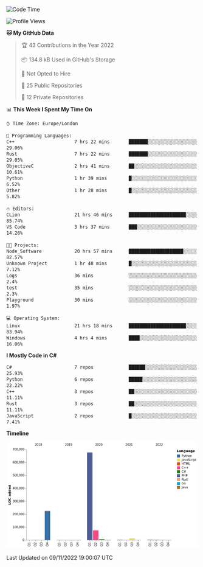 <!--START_SECTION:waka-->
![Code Time](http://img.shields.io/badge/Code%20Time-384%20hrs%202%20mins-blue)

![Profile Views](http://img.shields.io/badge/Profile%20Views-0-blue)

**🐱 My GitHub Data** 

> 🏆 43 Contributions in the Year 2022
 > 
> 📦 134.8 kB Used in GitHub's Storage 
 > 
> 🚫 Not Opted to Hire
 > 
> 📜 25 Public Repositories 
 > 
> 🔑 12 Private Repositories  
 > 
📊 **This Week I Spent My Time On** 

```text
⌚︎ Time Zone: Europe/London

💬 Programming Languages: 
C++                      7 hrs 22 mins       ███████░░░░░░░░░░░░░░░░░░   29.06% 
Rust                     7 hrs 22 mins       ███████░░░░░░░░░░░░░░░░░░   29.05% 
ObjectiveC               2 hrs 41 mins       ██░░░░░░░░░░░░░░░░░░░░░░░   10.61% 
Python                   1 hr 39 mins        █░░░░░░░░░░░░░░░░░░░░░░░░   6.52% 
Other                    1 hr 28 mins        █░░░░░░░░░░░░░░░░░░░░░░░░   5.82%

🔥 Editors: 
CLion                    21 hrs 46 mins      █████████████████████░░░░   85.74% 
VS Code                  3 hrs 37 mins       ███░░░░░░░░░░░░░░░░░░░░░░   14.26%

🐱‍💻 Projects: 
Node_Software            20 hrs 57 mins      ████████████████████░░░░░   82.57% 
Unknown Project          1 hr 48 mins        █░░░░░░░░░░░░░░░░░░░░░░░░   7.12% 
Logs                     36 mins             ░░░░░░░░░░░░░░░░░░░░░░░░░   2.4% 
test                     35 mins             ░░░░░░░░░░░░░░░░░░░░░░░░░   2.3% 
Playground               30 mins             ░░░░░░░░░░░░░░░░░░░░░░░░░   1.97%

💻 Operating System: 
Linux                    21 hrs 18 mins      █████████████████████░░░░   83.94% 
Windows                  4 hrs 4 mins        ████░░░░░░░░░░░░░░░░░░░░░   16.06%

```

**I Mostly Code in C#** 

```text
C#                       7 repos             ██████░░░░░░░░░░░░░░░░░░░   25.93% 
Python                   6 repos             █████░░░░░░░░░░░░░░░░░░░░   22.22% 
C++                      3 repos             ██░░░░░░░░░░░░░░░░░░░░░░░   11.11% 
Rust                     3 repos             ██░░░░░░░░░░░░░░░░░░░░░░░   11.11% 
JavaScript               2 repos             █░░░░░░░░░░░░░░░░░░░░░░░░   7.41%

```


**Timeline**

![Chart not found](https://raw.githubusercontent.com/Jirubizu/Jirubizu/master/charts/bar_graph.png) 


 Last Updated on 09/11/2022 19:00:07 UTC
<!--END_SECTION:waka-->